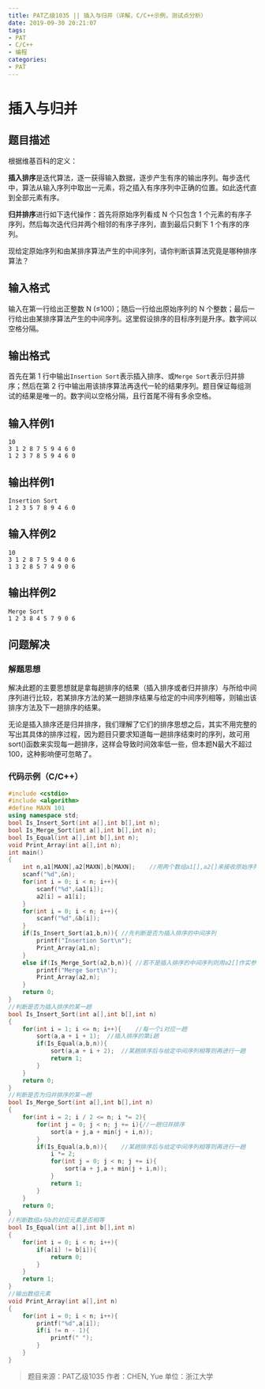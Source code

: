 ```yaml
---
title: PAT乙级1035 || 插入与归并（详解，C/C++示例，测试点分析）
date: 2019-09-30 20:21:07
tags:
- PAT
- C/C++
- 编程
categories:
- PAT
---
```


# **插入与归并**
## **题目描述**
根据维基百科的定义：

**插入排序**是迭代算法，逐一获得输入数据，逐步产生有序的输出序列。每步迭代中，算法从输入序列中取出一元素，将之插入有序序列中正确的位置。如此迭代直到全部元素有序。

**归并排序**进行如下迭代操作：首先将原始序列看成 N 个只包含 1 个元素的有序子序列，然后每次迭代归并两个相邻的有序子序列，直到最后只剩下 1 个有序的序列。

现给定原始序列和由某排序算法产生的中间序列，请你判断该算法究竟是哪种排序算法？

## **输入格式**
输入在第一行给出正整数 N (≤100)；随后一行给出原始序列的 N 个整数；最后一行给出由某排序算法产生的中间序列。这里假设排序的目标序列是升序。数字间以空格分隔。
## **输出格式**
首先在第 1 行中输出`Insertion Sort`表示插入排序、或`Merge Sort`表示归并排序；然后在第 2 行中输出用该排序算法再迭代一轮的结果序列。题目保证每组测试的结果是唯一的。数字间以空格分隔，且行首尾不得有多余空格。
## **输入样例1**
```null
10
3 1 2 8 7 5 9 4 6 0
1 2 3 7 8 5 9 4 6 0
```
## **输出样例1**
```null
Insertion Sort
1 2 3 5 7 8 9 4 6 0
```
## **输入样例2**
```null
10
3 1 2 8 7 5 9 4 0 6
1 3 2 8 5 7 4 9 0 6
```
## **输出样例2**
```null
Merge Sort
1 2 3 8 4 5 7 9 0 6
```

## 问题解决
### 解题思想
解决此题的主要思想就是拿每趟排序的结果（插入排序或者归并排序）与所给中间序列进行比较，若某排序方法的某一趟排序结果与给定的中间序列相等，则输出该排序方法及下一趟排序的结果。

无论是插入排序还是归并排序，我们理解了它们的排序思想之后，其实不用完整的写出其具体的排序过程，因为题目只要求知道每一趟排序结束时的序列，故可用sort()函数来实现每一趟排序，这样会导致时间效率低一些，但本题N最大不超过100，这种影响便可忽略了。

### 代码示例（C/C++）

```cpp
#include <cstdio>
#include <algorithm>
#define MAXN 101
using namespace std;
bool Is_Insert_Sort(int a[],int b[],int n);
bool Is_Merge_Sort(int a[],int b[],int n);
bool Is_Equal(int a[],int b[],int n);
void Print_Array(int a[],int n);
int main()
{
    int n,a1[MAXN],a2[MAXN],b[MAXN];    //用两个数组a1[],a2[]来接收原始序列
    scanf("%d",&n);
    for(int i = 0; i < n; i++){
        scanf("%d",&a1[i]);
        a2[i] = a1[i];
    }
    for(int i = 0; i < n; i++){
        scanf("%d",&b[i]);
    }
    if(Is_Insert_Sort(a1,b,n)){ //先判断是否为插入排序的中间序列
        printf("Insertion Sort\n");
        Print_Array(a1,n);
    }
    else if(Is_Merge_Sort(a2,b,n)){	//若不是插入排序的中间序列则用a2[]作实参继续判断是否为归并
        printf("Merge Sort\n");
        Print_Array(a2,n);
    }
    return 0;
}
//判断是否为插入排序的某一趟
bool Is_Insert_Sort(int a[],int b[],int n)
{
    for(int i = 1; i <= n; i++){    //每一个i对应一趟
        sort(a,a + i + 1);  //插入排序的第i趟
        if(Is_Equal(a,b,n)){
            sort(a,a + i + 2);  //某趟排序后与给定中间序列相等则再进行一趟
            return 1;
        }
    }
    return 0;
}
//判断是否为归并排序的某一趟
bool Is_Merge_Sort(int a[],int b[],int n)
{
    for(int i = 2; i / 2 <= n; i *= 2){
        for(int j = 0; j < n; j += i){//一趟归并排序
            sort(a + j,a + min(j + i,n));
        }
        if(Is_Equal(a,b,n)){    //某趟排序后与给定中间序列相等则再进行一趟
            i *= 2;
            for(int j = 0; j < n; j += i){
                sort(a + j,a + min(j + i,n));
            }
            return 1;
        }
    }
    return 0;
}
//判断数组a与b的对应元素是否相等
bool Is_Equal(int a[],int b[],int n)
{
    for(int i = 0; i < n; i++){
        if(a[i] != b[i]){
            return 0;
        }
    }
    return 1;
}
//输出数组元素
void Print_Array(int a[],int n)
{
    for(int i = 0; i < n; i++){
        printf("%d",a[i]);
        if(i != n - 1){
            printf(" ");
        }
    }
}
```
>题目来源：PAT乙级1035
>作者：CHEN, Yue
>单位：浙江大学